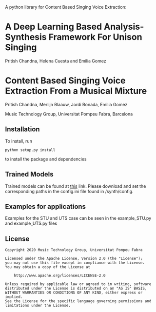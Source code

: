 
A python library for Content Based Singing Voice Extraction: 

# A Deep Learning Based Analysis-Synthesis Framework For Unison Singing

Pritish Chandna, Helena Cuesta and Emilia Gomez

# Content Based Singing Voice Extraction From a Musical Mixture
Pritish Chandna, Merlijn Blaauw, Jordi Bonada, Emilia Gomez

Music Technology Group, Universitat Pompeu Fabra, Barcelona



## Installation

To install, run

    python setup.py install

to install the package and dependencies

## Trained Models
Trained models can be found at [this](https://drive.google.com/file/d/1EfGf-Cf2bw3G5r5iKet2Qg_VMKBwKmf5/view?usp=sharing) link. Please download and set the corresponding paths in the config.ini file found in /synth/config.

## Examples for applications
Examples for the STU and UTS case can be seen in the example_STU.py and example_UTS.py files

## License

```
Copyright 2020 Music Technology Group, Universitat Pompeu Fabra

Licensed under the Apache License, Version 2.0 (the "License");
you may not use this file except in compliance with the License.
You may obtain a copy of the License at

    http://www.apache.org/licenses/LICENSE-2.0

Unless required by applicable law or agreed to in writing, software
distributed under the License is distributed on an "AS IS" BASIS,
WITHOUT WARRANTIES OR CONDITIONS OF ANY KIND, either express or implied.
See the License for the specific language governing permissions and
limitations under the License.
```

